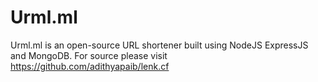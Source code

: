 # Urml.ml
Urml.ml is an open-source URL shortener built using NodeJS ExpressJS and MongoDB. For source please visit https://github.com/adithyapaib/lenk.cf

